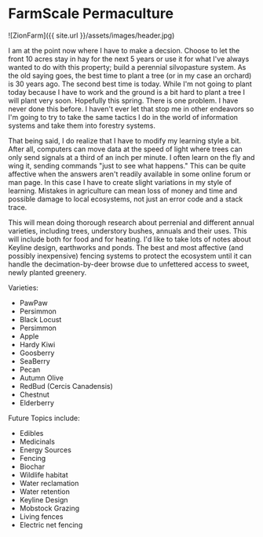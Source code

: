 # FarmScale Permaculture

![ZionFarm]({{ site.url }}/assets/images/header.jpg)

I am at the point now where I have to make a decsion.  Choose to let the front 10 acres stay in hay for the next 5 years or use it for what I've always wanted to do with this property; build a perennial silvopasture system.  As the old saying goes, the best time to plant a tree (or in my case an orchard) is 30 years ago.  The second best time is today.  While I'm not going to plant today because I have to work and the ground is a bit hard to plant a tree I will plant very soon.  Hopefully this spring.  There is one problem.  I have never done this before.  I haven't ever let that  stop me in other endeavors so I'm going to try to take the same tactics I do in the world of information systems and take them into forestry systems.  

That being said, I do realize that I have to modify my learning style a bit. After all, computers can move data at the speed of light where trees can only send signals at a third of an inch per minute.   I often learn on the fly and wing it, sending commands "just to see what happens."  This can be quite affective when the answers aren't readily available in some online forum or man page.  In this case I have to create slight variations in my style of learning.  Mistakes in agriculture can mean loss of money and time and possible damage to local ecosystems, not just an error code and a stack trace. 

This will mean doing thorough research about perrenial and different annual varieties, including trees, understory bushes, annuals and their uses.   This will include both for food and for heating.  I'd like to take lots of notes about Keyline design, earthworks and ponds.  The best and most affective (and possibly inexpensive) fencing systems to protect the ecosystem until it can handle the decimation-by-deer browse due to unfettered access to sweet, newly planted greenery.  


Varieties: 
  * PawPaw
  * Persimmon
  * Black Locust 
  * Persimmon 
  * Apple
  * Hardy Kiwi
  * Goosberry
  * SeaBerry
  * Pecan
  * Autumn Olive
  * RedBud (Cercis Canadensis)
  * Chestnut 
  * Elderberry 


Future Topics include: 
 * Edibles 
 * Medicinals
 * Energy Sources
 * Fencing
 * Biochar
 * Wildlife habitat 
 * Water reclamation
 * Water retention 
 * Keyline Design
 * Mobstock Grazing
 * Living fences
 * Electric net fencing
